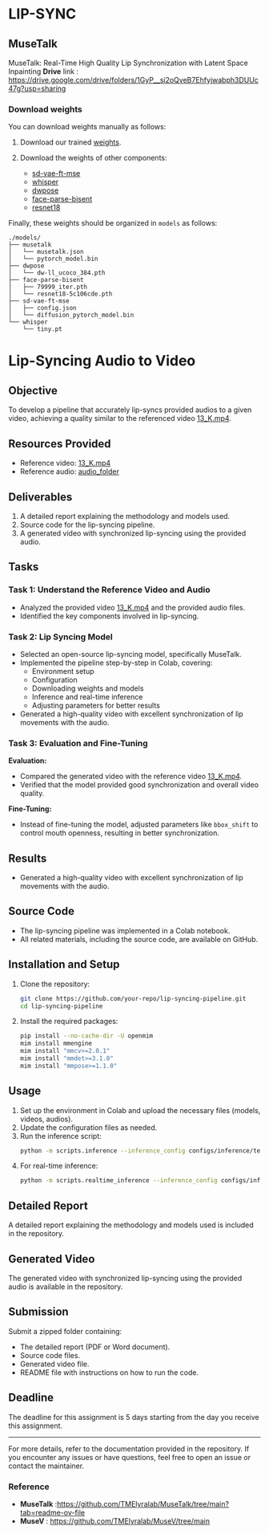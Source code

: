 # LIP-SYNC
## MuseTalk

MuseTalk: Real-Time High Quality Lip Synchronization with Latent Space Inpainting
**Drive** link : https://drive.google.com/drive/folders/1GyP__si2oQveB7Ehfyjwabph3DUUc47g?usp=sharing




### Download weights
You can download weights manually as follows:

1. Download our trained [weights](https://huggingface.co/TMElyralab/MuseTalk).

2. Download the weights of other components:
   - [sd-vae-ft-mse](https://huggingface.co/stabilityai/sd-vae-ft-mse)
   - [whisper](https://openaipublic.azureedge.net/main/whisper/models/65147644a518d12f04e32d6f3b26facc3f8dd46e5390956a9424a650c0ce22b9/tiny.pt)
   - [dwpose](https://huggingface.co/yzd-v/DWPose/tree/main)
   - [face-parse-bisent](https://github.com/zllrunning/face-parsing.PyTorch)
   - [resnet18](https://download.pytorch.org/models/resnet18-5c106cde.pth)


Finally, these weights should be organized in `models` as follows:
```
./models/
├── musetalk
│   └── musetalk.json
│   └── pytorch_model.bin
├── dwpose
│   └── dw-ll_ucoco_384.pth
├── face-parse-bisent
│   ├── 79999_iter.pth
│   └── resnet18-5c106cde.pth
├── sd-vae-ft-mse
│   ├── config.json
│   └── diffusion_pytorch_model.bin
└── whisper
    └── tiny.pt
```
# Lip-Syncing Audio to Video

## Objective
To develop a pipeline that accurately lip-syncs provided audios to a given video, achieving a quality similar to the referenced video [13_K.mp4](link-to-video).

## Resources Provided
- Reference video: [13_K.mp4](link-to-video)
- Reference audio: [audio_folder](link-to-audio-folder)

## Deliverables
1. A detailed report explaining the methodology and models used.
2. Source code for the lip-syncing pipeline.
3. A generated video with synchronized lip-syncing using the provided audio.

## Tasks

### Task 1: Understand the Reference Video and Audio
- Analyzed the provided video [13_K.mp4](link-to-video) and the provided audio files.
- Identified the key components involved in lip-syncing.

### Task 2: Lip Syncing Model
- Selected an open-source lip-syncing model, specifically MuseTalk.
- Implemented the pipeline step-by-step in Colab, covering:
  - Environment setup
  - Configuration
  - Downloading weights and models
  - Inference and real-time inference
  - Adjusting parameters for better results
- Generated a high-quality video with excellent synchronization of lip movements with the audio.

### Task 3: Evaluation and Fine-Tuning
**Evaluation:**
- Compared the generated video with the reference video [13_K.mp4](link-to-video).
- Verified that the model provided good synchronization and overall video quality.

**Fine-Tuning:**
- Instead of fine-tuning the model, adjusted parameters like `bbox_shift` to control mouth openness, resulting in better synchronization.

## Results
- Generated a high-quality video with excellent synchronization of lip movements with the audio.

## Source Code
- The lip-syncing pipeline was implemented in a Colab notebook.
- All related materials, including the source code, are available on GitHub.

## Installation and Setup
1. Clone the repository:
    ```sh
    git clone https://github.com/your-repo/lip-syncing-pipeline.git
    cd lip-syncing-pipeline
    ```

2. Install the required packages:
    ```sh
    pip install --no-cache-dir -U openmim 
    mim install mmengine 
    mim install "mmcv>=2.0.1" 
    mim install "mmdet>=3.1.0" 
    mim install "mmpose>=1.1.0"  
    ```

## Usage
1. Set up the environment in Colab and upload the necessary files (models, videos, audios).
2. Update the configuration files as needed.
3. Run the inference script:
    ```sh
    python -m scripts.inference --inference_config configs/inference/test.yaml
    ```
4. For real-time inference:
    ```sh
    python -m scripts.realtime_inference --inference_config configs/inference/realtime.yaml --batch_size 4
    ```

## Detailed Report
A detailed report explaining the methodology and models used is included in the repository.

## Generated Video
The generated video with synchronized lip-syncing using the provided audio is available in the repository.

## Submission
Submit a zipped folder containing:
- The detailed report (PDF or Word document).
- Source code files.
- Generated video file.
- README file with instructions on how to run the code.

## Deadline
The deadline for this assignment is 5 days starting from the day you receive this assignment.

---

For more details, refer to the documentation provided in the repository. If you encounter any issues or have questions, feel free to open an issue or contact the maintainer.





### Reference
-  **MuseTalk** :https://github.com/TMElyralab/MuseTalk/tree/main?tab=readme-ov-file
-  **MuseV**    : https://github.com/TMElyralab/MuseV/tree/main

